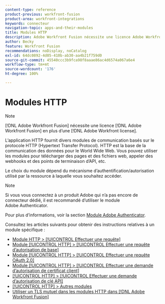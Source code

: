 ```yaml
---
content-type: reference
product-previous: workfront-fusion
product-area: workfront-integrations
keywords: connecteur
navigation-topic: apps-and-their-modules
title: Modules HTTP
description: Adobe Workfront Fusion nécessite une licence Adobe Workfront Fusion en plus d’une licence Adobe Workfront.
author: Becky
feature: Workfront Fusion
recommendations: noDisplay, noCatalog
exl-id: 64dc0892-4d05-410b-ab30-aa4b21f759d0
source-git-commit: 45540ccc3b9fca98f8aaae86ac4d6574a067a6e4
workflow-type: tm+mt
source-wordcount: '176'
ht-degree: 100%

---
```


# Modules HTTP

>[!NOTE]
>
>[!DNL Adobe Workfront Fusion] nécessite une licence [!DNL Adobe Workfront Fusion] en plus d’une [!DNL Adobe Workfront license].

L’application HTTP fournit divers modules de communication basés sur le protocole HTTP (Hypertext Transfer Protocol). HTTP est la base de la communication des données pour le World Wide Web. Vous pouvez utiliser les modules pour télécharger des pages et des fichiers web, appeler des webhooks et des points de terminaison d’API, etc.

Le choix du module dépend du mécanisme d’authentification/autorisation utilisé par la ressource à laquelle vous souhaitez accéder.

>[!NOTE]
>
>Si vous vous connectez à un produit Adobe qui n’a pas encore de connecteur dédié, il est recommandé d’utiliser le module Adobe Authenticator.
>
>Pour plus d’informations, voir la section [Module Adobe Authenticator](/help/quicksilver/workfront-fusion/apps-and-their-modules/adobe-authenticator-modules.md).

Consultez les articles suivants pour obtenir des instructions relatives à un module spécifique :

* [Module HTTP > [!UICONTROL Effectuer une requête]](../../../workfront-fusion/apps-and-their-modules/http-modules/http-module-make-a-request.md)
* [Module [!UICONTROL HTTP] > [!UICONTROL Effectuer une requête d’autorisation de base]](../../../workfront-fusion/apps-and-their-modules/http-modules/http-module-make-a-basic-auth-request.md)
* [Module [!UICONTROL HTTP] > [!UICONTROL Effectuer une requête OAuth 2.0]](../../../workfront-fusion/apps-and-their-modules/http-modules/http-module-make-an-oauth-2-request.md)
* [Module [!UICONTROL HTTP] > [!UICONTROL Effectuer une demande d’autorisation de certificat client]](../../../workfront-fusion/apps-and-their-modules/http-modules/http-module-make-a-client-cert-auth-request.md)
* [[!UICONTROL HTTP] > [!UICONTROL Effectuer une demande d’autorisation de clé API]](../../../workfront-fusion/apps-and-their-modules/http-modules/http-module-make-an-api-key-auth-request.md)
* [[!UICONTROL HTTP] > Autres modules](../../../workfront-fusion/apps-and-their-modules/http-modules/http-modules.md)
* [Utiliser un TLS mutuel dans les modules HTTP dans  [!DNL Adobe Workfront Fusion]](../../../workfront-fusion/apps-and-their-modules/http-modules/use-mtls-in-http-modules.md)
